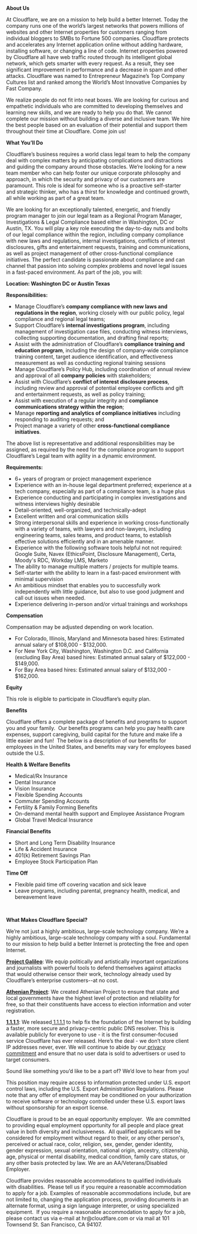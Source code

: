 <div class="content-intro">
	<div><strong>About Us</strong></div>
	<div>
		<p>At Cloudflare, we are on a mission to help build a better Internet. Today the company runs one of the world’s largest networks that powers millions of websites and other Internet properties for customers ranging from individual bloggers to SMBs to Fortune 500 companies. Cloudflare protects and accelerates any Internet application online without adding hardware, installing software, or changing a line of code. Internet properties powered by Cloudflare all have web traffic routed through its intelligent global network, which gets smarter with every request. As a result, they see significant improvement in performance and a decrease in spam and other attacks. Cloudflare was named to Entrepreneur Magazine’s Top Company Cultures list and ranked among the World’s Most Innovative Companies by Fast Company.&nbsp;</p>
		<p><span style="font-weight: 400;">We realize people do not fit into neat boxes. We are looking for curious and empathetic individuals who are committed to developing themselves and learning new skills, and we are ready to help you do that. We cannot complete our mission without building a diverse and inclusive team. We hire the best people based on an evaluation of their potential and support them throughout their time at Cloudflare. Come join us!&nbsp;</span></p>
	</div>
</div>
<p><strong>What You’ll Do</strong></p>
<p>Cloudflare’s business requires a world class legal team to help the company deal with complex matters by anticipating complications and distractions and guiding the company around those obstacles. We’re looking for a new team member who can help foster our unique corporate philosophy and approach, in which the security and privacy of our customers are paramount. This role is ideal for someone who is a proactive self-starter and strategic thinker, who has a thirst for knowledge and continued growth, all while working as part of a great team.</p>
<p>We are looking for an exceptionally talented, energetic, and friendly program manager to join our legal team as a Regional Program Manager, Investigations &amp; Legal Compliance based either in Washington, DC or Austin, TX. You will play a key role executing the day-to-day nuts and bolts of our legal compliance within the region, including company compliance with new laws and regulations, internal investigations, conflicts of interest disclosures, gifts and entertainment requests, training and communications, as well as project management of other cross-functional compliance initiatives. The perfect candidate is passionate about compliance and can channel that passion into solving complex problems and novel legal issues in a fast-paced environment. As part of the job, you will:&nbsp;</p>
<p><strong>Location: Washington DC or Austin Texas</strong></p>
<p><strong>Responsibilities:</strong></p>
<ul>
	<li>Manage Cloudflare’s <strong>company compliance with new laws and regulations in the region</strong>, working closely with our public policy, legal compliance and regional legal teams;&nbsp;</li>
	<li>Support Cloudflare’s <strong>internal investigations program</strong>, including management of investigation case files, conducting witness interviews, collecting supporting documentation, and drafting final reports;</li>
	<li>Assist with the administration of Cloudflare’s <strong>compliance training and education program</strong>, including the design of company-wide compliance training content, target audience identification, and effectiveness measurement as well as conducting regional training sessions</li>
	<li>Manage Cloudflare’s Policy Hub, including coordination of annual review and approval of all <strong>company policies</strong> with stakeholders;</li>
	<li>Assist with Cloudflare’s <strong>conflict of interest disclosure process</strong>, including review and approval of potential employee conflicts and gift and entertainment requests,<strong> </strong>as well as policy training;&nbsp;</li>
	<li>Assist with execution of a regular integrity and <strong>compliance communications strategy within the region</strong>;&nbsp;</li>
	<li>Manage <strong>reporting and analytics of compliance initiatives</strong> including responding to auditing requests; and</li>
	<li>Project manage a variety of other <strong>cross-functional compliance initiatives</strong>.</li>
</ul>
<p>The above list is representative and additional responsibilities may be assigned, as required by the need for the compliance program to support Cloudflare’s Legal team with agility in a dynamic environment.</p>
<p><strong>Requirements:</strong></p>
<ul>
	<li>6+ years of program or project management experience</li>
	<li>Experience with an in-house legal department preferred; experience at a tech company, especially as part of a compliance team, is a huge plus</li>
	<li>Experience conducting and participating in complex investigations and witness interviews highly desirable</li>
	<li>Detail-oriented, well-organized, and technically-adept</li>
	<li>Excellent written and oral communication skills</li>
	<li>Strong interpersonal skills and experience in working cross-functionally with a variety of teams, with lawyers and non-lawyers, including engineering teams, sales teams, and product teams, to establish effective solutions efficiently and in an amenable manner.&nbsp;</li>
	<li>Experience with the following software tools helpful not not required: Google Suite, Navex (EthicsPoint, Disclosure Management), Certa, Moody's RDC, Workday LMS, Marketo</li>
	<li>The ability to manage multiple matters / projects for multiple teams.</li>
	<li>Self-starter with the ability to learn in a fast-paced environment with minimal supervision</li>
	<li>An ambitious mindset that enables you to successfully work independently with little guidance, but also to use good judgment and call out issues when needed.</li>
	<li>Experience delivering in-person and/or virtual trainings and workshops</li>
</ul>
<p><strong>Compensation</strong></p>
<p>Compensation may be adjusted depending on work location.</p>
<ul>
	<li>For Colorado, Illinois, Maryland and Minnesota based hires: Estimated annual salary of $108,000 - $132,000.</li>
	<li>For New York City, Washington, Washington D.C. and California (excluding Bay Area) based hires: Estimated annual salary of $122,000 - $149,000.</li>
	<li>For Bay Area based hires: Estimated annual salary of $132,000 - $162,000.</li>
</ul>
<p><strong>Equity</strong></p>
<p>This role is eligible to participate in Cloudflare’s equity plan.</p>
<p><strong>Benefits</strong></p>
<p>Cloudflare offers a complete package of benefits and programs to support you and your family.&nbsp; Our benefits programs can help you pay health care expenses, support caregiving, build capital for the future and make life a little easier and fun!&nbsp; The below is a description of our benefits for employees in the United States, and benefits may vary for employees based outside the U.S.</p>
<p><strong>Health &amp; Welfare Benefits</strong></p>
<ul>
	<li>Medical/Rx Insurance</li>
	<li>Dental Insurance</li>
	<li>Vision Insurance</li>
	<li>Flexible Spending Accounts</li>
	<li>Commuter Spending Accounts</li>
	<li>Fertility &amp; Family Forming Benefits</li>
	<li>On-demand mental health support and Employee Assistance Program</li>
	<li>Global Travel Medical Insurance</li>
</ul>
<p><strong>Financial Benefits</strong></p>
<ul>
	<li>Short and Long Term Disability Insurance</li>
	<li>Life &amp; Accident Insurance</li>
	<li>401(k) Retirement Savings Plan</li>
	<li>Employee Stock Participation Plan</li>
</ul>
<p><strong>Time Off</strong></p>
<ul>
	<li>Flexible paid time off covering vacation and sick leave</li>
	<li>Leave programs, including parental, pregnancy health, medical, and bereavement leave</li>
</ul>
<p>&nbsp;</p>
<div class="content-conclusion">
	<p><strong>What Makes Cloudflare Special?</strong></p>
	<p><span style="font-weight: 400;">We’re not just a highly ambitious, large-scale technology company. We’re a highly ambitious, large-scale technology company with a soul. Fundamental to our mission to help build a better Internet is protecting the free and open Internet.</span></p>
	<p><a href="https://blog.cloudflare.com/protecting-free-expression-online/"><strong>Project Galileo</strong></a><span style="font-weight: 400;">: We equip politically and artistically important organizations and journalists with powerful tools to defend themselves against attacks that would otherwise censor their work, technology already used by Cloudflare’s enterprise customers--at no cost.</span></p>
	<p><strong><a href="https://www.cloudflare.com/athenian/">Athenian Project</a></strong><span style="font-weight: 400;">: We created Athenian Project to ensure that state and local governments have the highest level of protection and reliability for free, so that their constituents have access to election information and voter registration.</span></p>
	<p><a href="https://1.1.1.1/"><strong>1.1.1.1</strong></a><span style="font-weight: 400;">: We released</span><a href="https://1.1.1.1/"> <span style="font-weight: 400;">1.1.1.1</span></a><span style="font-weight: 400;"> to help fix the foundation of the Internet by building a faster, more secure and privacy-centric public DNS resolver. This is available publicly for everyone to use - it is the first consumer-focused service Cloudflare has ever released. Here’s the deal - we don’t store client IP addresses never, ever. We will continue to abide by our</span><a href="https://developers.cloudflare.com/1.1.1.1/privacy/public-dns-resolver"> privacy commitment</a><span style="font-weight: 400;"> and ensure that no user data is sold to advertisers or used to target consumers.</span></p>
	<p><span style="font-weight: 400;">Sound like something you’d like to be a part of? We’d love to hear from you!</span></p>
	<p><span style="font-weight: 400;">This position may require access to information protected under U.S. export control laws, including the U.S. Export Administration Regulations. Please note that any offer of employment may be conditioned on your authorization to receive software or technology controlled under these U.S. export laws without sponsorship for an export license.</span></p>
	<p><span style="font-weight: 400;">Cloudflare is proud to be an equal opportunity employer. &nbsp;We are committed to providing equal employment opportunity for all people and place great value in both diversity and inclusiveness. &nbsp;All qualified applicants will be considered for employment without regard to their, or any other person's, perceived or actual</span> <span style="font-weight: 400;">race, color, religion, sex, gender, gender identity, gender expression, sexual orientation, national origin, ancestry, citizenship, age, physical or mental disability, medical condition, family care status, or any other basis protected by law. </span><span style="font-weight: 400;">We are an AA/Veterans/Disabled Employer.</span></p>
	<p><span style="font-weight: 400;">Cloudflare provides reasonable accommodations to qualified individuals with disabilities. &nbsp;Please tell us if you require a reasonable accommodation to apply for a job. Examples of reasonable accommodations include, but are not limited to, changing the application process, providing documents in an alternate format, using a sign language interpreter, or using specialized equipment. &nbsp;If you require a reasonable accommodation to apply for a job, please contact us via e-mail at </span><span style="font-weight: 400;">hr@cloudflare.com</span><span style="font-weight: 400;"> or via mail at 101 Townsend St. San Francisco, CA 94107.</span></p>
</div>
